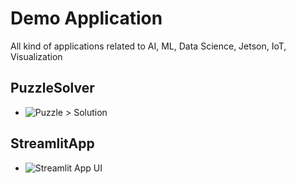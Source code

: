 # Demo Application
All kind of applications related to AI, ML, Data Science, Jetson, IoT, Visualization

## PuzzleSolver
- ![Puzzle > Solution](https://miro.medium.com/max/1600/1*vIpP4LvNcMJ9ZaQrkglCqA.png)

## StreamlitApp
- ![Streamlit App UI](https://github.com/Avkash/mldl/blob/master/images/streamlit-demo.png?raw=true)
